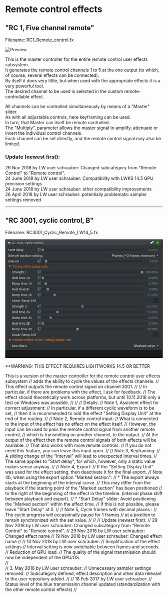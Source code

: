 # Remote control effects

## "RC 1, Five channel remote"  
Filename: RC1_Remote_control.fx

![Preview](https://www.lwks.com/media/kunena/attachments/348533/RC_1_Five_channel_remote.png)  

This is the master controller for the entire remote control user effects subsystem.  
It generates the remote control channels 1 to 5 at the one output (to which, of course, several effects can be connected).  
By itself it does very little, but when used with the appropriate effects it is a very powerful tool.  
The desired channel to be used is selected in the custom remote-controllable effect.  

All channels can be controlled simultaneously by means of a "Master" slider.  
As with all adjustable controls, here keyframing can be used.  
In turn, that Master can itself be remote controlled.  
The "Multiply", parameter allows the master signal to amplify, attenuate or invert the individual control channels.  
Each channel can be set directly, and the remote control signal may also be limited.  

### Update (newest first):
29 Nov 2018 by LW user schrauber: Changed subcategory from "Remote Control" to "Remote control".  
24 June 2018  by LW user schrauber: Compatibility with LWKS 14.5 GPU precision settings  
24 June 2018  by LW user schrauber: other compatibility improvements  
26 April 2018 by LW user schrauber: potentially problematic sampler settings removed  
   
---

## "RC 3001, cyclic control, B"  
Filename: RC3001_Cyclic_Remote_LW14_5.fx
   
![Preview]( https://raw.githubusercontent.com/FxSchrauber/Images_for_effects_repository/master/RC/RC_3001_cyclic_control_Nov2018.png)

**WARNING: THIS EFFECT REQUIRES LIGHTWORKS 14.5 OR BETTER

This is a version of the master controller for the remote control user effects subsystem
// adds the ability to cycle the values of the effects channels.
// This effect outputs the remote control signal on channel 3001.
//
// In particular, if there are problems with the effect, I ask for feedback.
// The effect should theoretically work across platforms, but until 10.11.2018 only a test on Windows was possible.
//
//
// Details: 
// Note 1, Assistent effect for correct adjustment: 
// In particular, if a different cyclic waveform is to be set, 
// then it is recommended to add the effect "Setting Display Unit" at the end of the routing.
//
// Note 2, Remote control input:
// What is connected to the input of the effect has no effect on the effect itself. 
// However, the input can be used to pass the remote control signal from another remote control, 
// which is transmitting on another channel, to the output. 
// At the output of the effect then the remote control signals of both effects will be available. 
// That also works with more remote controls.
// If you do not need this feature, you can leave this input open.
//
// Note 3, Keyframing:
// A sliding change of the "Interval" will lead to unexpected interval times.
// The same applies to "Start delay", for which, however, only a static value makes sense anyway.
//
// Note 4, Export: 
//    If the "Setting Display Unit" was used for the effect setting, then deactivate it for the final export.
// Note 4b, when using the export option "Marked section": 
//   * The export always starts at the beginning of the interval curve. 
//     This may differ from the playback if the starting point of the "Marked section" has been positioned 
//     to the right of the beginning of the effect in the timeline. (interval phase shift between playback and export). 
//   * "Start Delay" slider: Avoid positioning the "Marked section" within the effect time. 
//     If this is not possible, please leave "Start Delay" at 0.
//
// Note 5, Cycle frames with decimal places : 
// The cycle progress will occasionally pause for 1 frames
// at a position to remain synchronized with the set value.
//
// 
// Update (newest first):
// 29 Nov 2018 by LW user schrauber: Changed subcategory from "Remote Control" to "Remote control".
// 29 Nov 2018 by LW user schrauber: Changed effect name
// 19 Nov 2018 by LW user schrauber: Changed effect name 
//
// 10 Nov 2018 by LW user schrauber: 
// Simplification of the effect settings
// Interval setting is now switchable between frames and seconds.
// Reduction of GPU load.
// The quality of the signal transmission should now be independent of the GPU/OS.                                   
//                                  
// 3. May 2018 by LW user schrauber:
// Unnecessary sampler settings removed.
// Subcategory defined, effect description and other data relevant to the user repository added.
//
// 18 Feb 2017 by LW user schrauber: 
// Status level of the blue transmission channel updated (standardization with the other remote control effects)
//
